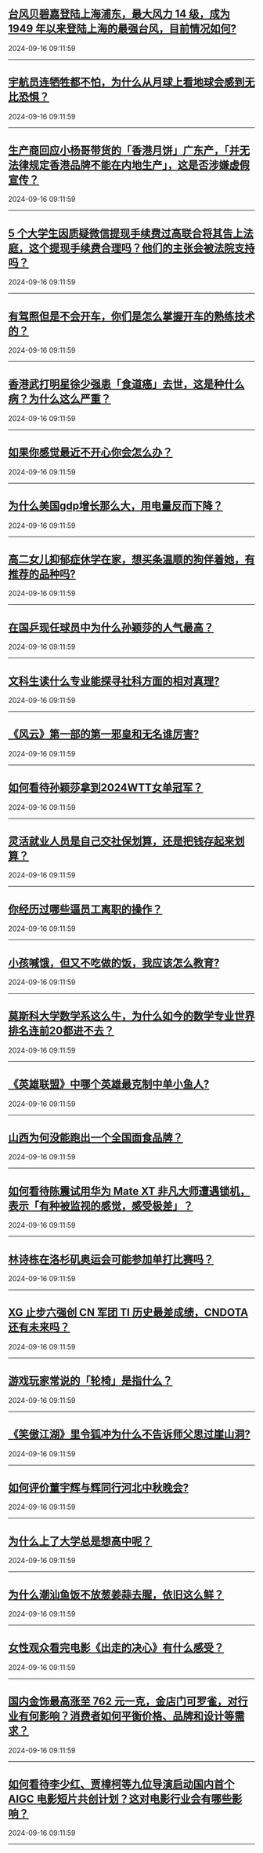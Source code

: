 ## [台风贝碧嘉登陆上海浦东，最大风力 14 级，成为 1949 年以来登陆上海的最强台风，目前情况如何?](https://www.zhihu.com/question/667246486)

2024-09-16 09:11:59

---
## [宇航员连牺牲都不怕，为什么从月球上看地球会感到无比恐惧？](https://www.zhihu.com/question/614568529)

2024-09-16 09:11:59

---
## [生产商回应小杨哥带货的「香港月饼」广东产，「并无法律规定香港品牌不能在内地生产」，这是否涉嫌虚假宣传？](https://www.zhihu.com/question/667297522)

2024-09-16 09:11:59

---
## [5 个大学生因质疑微信提现手续费过高联合将其告上法庭，这个提现手续费合理吗？他们的主张会被法院支持吗？](https://www.zhihu.com/question/667033409)

2024-09-16 09:11:59

---
## [有驾照但是不会开车，你们是怎么掌握开车的熟练技术的？](https://www.zhihu.com/question/637181148)

2024-09-16 09:11:59

---
## [香港武打明星徐少强患「食道癌」去世，这是种什么病？为什么这么严重？](https://www.zhihu.com/question/667251204)

2024-09-16 09:11:59

---
## [如果你感觉最近不开心你会怎么办？](https://www.zhihu.com/question/663197388)

2024-09-16 09:11:59

---
## [为什么美国gdp增长那么大，用电量反而下降？](https://www.zhihu.com/question/648801148)

2024-09-16 09:11:59

---
## [高二女儿抑郁症休学在家，想买条温顺的狗伴着她，有推荐的品种吗?](https://www.zhihu.com/question/658086083)

2024-09-16 09:11:59

---
## [在国乒现任球员中为什么孙颖莎的人气最高？](https://www.zhihu.com/question/569756533)

2024-09-16 09:11:59

---
## [文科生读什么专业能探寻社科方面的相对真理?](https://www.zhihu.com/question/667086747)

2024-09-16 09:11:59

---
## [《风云》第一部的第一邪皇和无名谁厉害?](https://www.zhihu.com/question/595724184)

2024-09-16 09:11:59

---
## [如何看待孙颖莎拿到2024WTT女单冠军？](https://www.zhihu.com/question/667260078)

2024-09-16 09:11:59

---
## [灵活就业人员是自己交社保划算，还是把钱存起来划算？](https://www.zhihu.com/question/666787953)

2024-09-16 09:11:59

---
## [你经历过哪些逼员工离职的操作？](https://www.zhihu.com/question/666271015)

2024-09-16 09:11:59

---
## [小孩喊饿，但又不吃做的饭，我应该怎么教育?](https://www.zhihu.com/question/662807669)

2024-09-16 09:11:59

---
## [莫斯科大学数学系这么牛，为什么如今的数学专业世界排名连前20都进不去？](https://www.zhihu.com/question/347839195)

2024-09-16 09:11:59

---
## [《英雄联盟》中哪个英雄最克制中单小鱼人?](https://www.zhihu.com/question/327281197)

2024-09-16 09:11:59

---
## [山西为何没能跑出一个全国面食品牌？](https://www.zhihu.com/question/620721789)

2024-09-16 09:11:59

---
## [如何看待陈震试用华为 Mate XT 非凡大师遭遇锁机，表示「有种被监视的感觉，感受极差」？](https://www.zhihu.com/question/667182599)

2024-09-16 09:11:59

---
## [林诗栋在洛杉矶奥运会可能参加单打比赛吗？](https://www.zhihu.com/question/667218432)

2024-09-16 09:11:59

---
## [XG 止步六强创 CN 军团 TI 历史最差成绩，CNDOTA 还有未来吗？](https://www.zhihu.com/question/667175988)

2024-09-16 09:11:59

---
## [游戏玩家常说的「轮椅」是指什么？](https://www.zhihu.com/question/666936226)

2024-09-16 09:11:59

---
## [《笑傲江湖》里令狐冲为什么不告诉师父思过崖山洞?](https://www.zhihu.com/question/375591764)

2024-09-16 09:11:59

---
## [如何评价董宇辉与辉同行河北中秋晚会?](https://www.zhihu.com/question/667089150)

2024-09-16 09:11:59

---
## [为什么上了大学总是想高中呢？](https://www.zhihu.com/question/667260496)

2024-09-16 09:11:59

---
## [为什么潮汕鱼饭不放葱姜蒜去腥，依旧这么鲜？](https://www.zhihu.com/question/664293409)

2024-09-16 09:11:59

---
## [女性观众看完电影《出走的决心》有什么感受？](https://www.zhihu.com/question/667154128)

2024-09-16 09:11:59

---
## [国内金饰最高涨至 762 元一克，金店门可罗雀，对行业有何影响？消费者如何平衡价格、品牌和设计等需求？](https://www.zhihu.com/question/667171363)

2024-09-16 09:11:59

---
## [如何看待李少红、贾樟柯等九位导演启动国内首个 AIGC 电影短片共创计划？这对电影行业会有哪些影响？](https://www.zhihu.com/question/666686592)

2024-09-16 09:11:59

---

